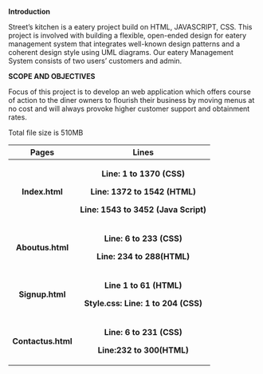 ﻿
**Introduction**

Street’s kitchen is a eatery project build on HTML, JAVASCRIPT, CSS. This project is involved with building a flexible, open-ended design for eatery management system that integrates well-known design patterns and a coherent design style using UML diagrams. Our eatery Management System consists of two users’ customers and admin.	

**SCOPE AND OBJECTIVES**

Focus of this project is to develop an web application which offers course of action to the diner owners to flourish their business by moving menus at no cost and will always provoke higher customer support and obtainment rates. 

Total file size is 510MB


|**Pages**|**Lines**|
| :-: | :-: |
|**Index.html**|<p>**Line: 1 to 1370 (CSS)**</p><p>**Line: 1372 to 1542 (HTML)**</p><p>**Line: 1543 to 3452 (Java Script)**</p><p></p>|
|**Aboutus.html**|<p>**Line: 6 to 233 (CSS)**</p><p>**Line: 234 to 288(HTML)**</p><p></p>|
|**Signup.html**|<p>**Line 1 to 61 (HTML)**</p><p>**Style.css: Line: 1 to 204 (CSS)**</p><p></p>|
|**Contactus.html**|<p>**Line: 6 to 231 (CSS)**</p><p>**Line:232 to 300(HTML)**</p><p></p>|

